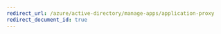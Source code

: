```yaml
---
redirect_url: /azure/active-directory/manage-apps/application-proxy
redirect_document_id: true
---
```


